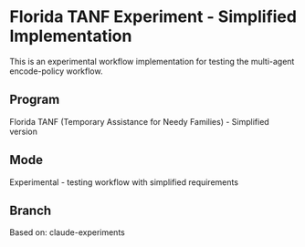 # Florida TANF Experiment - Simplified Implementation

This is an experimental workflow implementation for testing the multi-agent encode-policy workflow.

## Program
Florida TANF (Temporary Assistance for Needy Families) - Simplified version

## Mode
Experimental - testing workflow with simplified requirements

## Branch
Based on: claude-experiments


